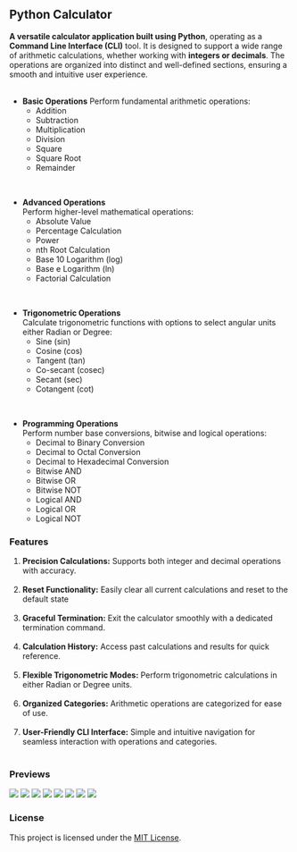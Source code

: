 ## Python Calculator

**A versatile calculator application built using Python**, operating as a **Command Line Interface (CLI)** tool. 
It is designed to support a wide range of arithmetic calculations, whether working with **integers or decimals**. 
The operations are organized into distinct and well-defined sections, ensuring a smooth and intuitive user experience.
<br><br>

- **Basic Operations**
   Perform fundamental arithmetic operations:
  - Addition
  - Subtraction
  - Multiplication
  - Division
  - Square
  - Square Root
  - Remainder
<br>

- **Advanced Operations** <br>
   Perform higher-level mathematical operations: 
  - Absolute Value
  - Percentage Calculation
  - Power
  - nth Root Calculation
  - Base 10 Logarithm (log)
  - Base e Logarithm (ln)
  - Factorial Calculation
<br>

- **Trigonometric Operations** <br>
   Calculate trigonometric functions with options to select angular units either Radian or Degree:
  - Sine (sin)
  - Cosine (cos)
  - Tangent (tan)
  - Co-secant (cosec)
  - Secant (sec)
  - Cotangent (cot)
<br>

- **Programming Operations** <br>
   Perform number base conversions, bitwise and logical operations:
  - Decimal to Binary Conversion
  - Decimal to Octal Conversion
  - Decimal to Hexadecimal Conversion
  - Bitwise AND
  - Bitwise OR
  - Bitwise NOT
  - Logical AND
  - Logical OR
  - Logical NOT



### Features
1. **Precision Calculations:** Supports both integer and decimal operations with accuracy. <br><br>
2. **Reset Functionality:** Easily clear all current calculations and reset to the default state <br><br>
3. **Graceful Termination:** Exit the calculator smoothly with a dedicated termination command. <br><br>
4. **Calculation History:** Access past calculations and results for quick reference. <br><br>
5. **Flexible Trigonometric Modes:** Perform trigonometric calculations in either Radian or Degree units. <br><br>
6. **Organized Categories:** Arithmetic operations are categorized for ease of use. <br><br>
7. **User-Friendly CLI Interface:** Simple and intuitive navigation for seamless interaction with operations and categories. <br><br>
   

### Previews
![](asset/welcome.png)
![](asset/basic_cal.png)
![](asset/advance_cal.png)
![](asset/angular_units.png)
![](asset/trigonometric_deg_cal.png)
![](asset/trigonometric_rad_cal.png)
![](asset/programming_cal.png)
![](asset/history.png)

### License
This project is licensed under the [MIT License](LICENSE).